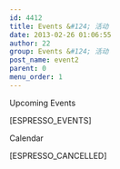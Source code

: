 ```yaml
---
id: 4412
title: Events &#124; 活动
date: 2013-02-26 01:06:55
author: 22
group: Events &#124; 活动
post_name: event2
parent: 0
menu_order: 1
---
```


Upcoming Events

[ESPRESSO_EVENTS]

Calendar

[ESPRESSO_CANCELLED]